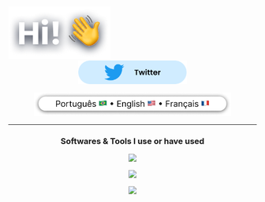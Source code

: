 <div align="center">

  <div align="start">
    <img src="img/intro.png"></img>
  </div>

  <div align="center">
    <a href="https://twitter.com/IagoOlivX"><img class="icon" height="48px" src="img/twitter.png"></img></a>
  </div>

  <img class="langs" height="48px" src="img/languages.png"></img>

</div>

---

<div align="center">
  <h3> Softwares & Tools I use or have used</h3>

<img src="https://skillicons.dev/icons?i=js,ts,react,nodejs,sass,css,html,tailwind,figma"></img>

<img src="https://skillicons.dev/icons?i=cs,dotnet,java,python"></img>

<img src="https://skillicons.dev/icons?i=linux,bash"></img>
</div>
